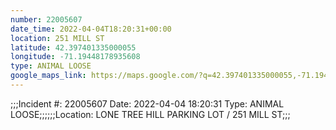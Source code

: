 ```yaml
---
number: 22005607
date_time: 2022-04-04T18:20:31+00:00
location: 251 MILL ST
latitude: 42.397401335000055
longitude: -71.19448178935608
type: ANIMAL LOOSE
google_maps_link: https://maps.google.com/?q=42.397401335000055,-71.19448178935608
---
```


;;;Incident #: 22005607  Date: 2022-04-04 18:20:31   Type: ANIMAL LOOSE;;;;;;Location: LONE TREE HILL PARKING LOT / 251 MILL ST;;;
